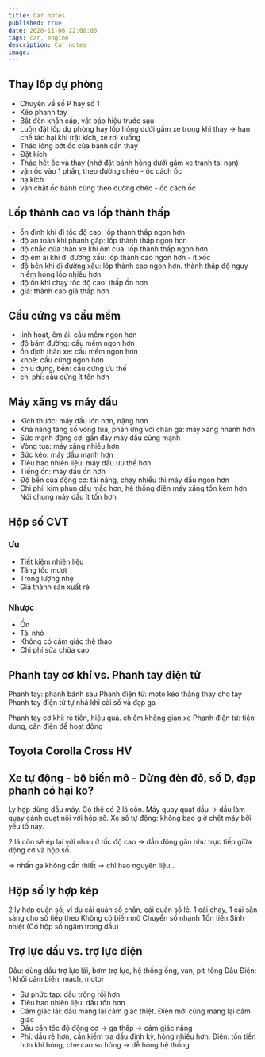 ```yaml
---
title: Car notes
published: true
date: 2020-11-06 22:00:00
tags: car, engine
description: Car notes
image:
---
```


## Thay lốp dự phòng
- Chuyển về số P hay số 1
- Kéo phanh tay
- Bật đèn khẩn cấp, vật báo hiệu trước sau
- Luôn đặt lốp dự phòng hay lốp hỏng dưới gầm xe trong khi thay -> hạn chế tác hại khi trật kích, xe rơi xuống
- Tháo lỏng bớt ốc của bánh cần thay
- Đặt kích
- Tháo hết ốc và thay (nhớ đặt bánh hỏng dưới gầm xe tránh tai nạn)
- vặn ốc vào 1 phần, theo đường chéo - ốc cách ốc
- hạ kích
- vặn chặt ốc bánh cũng theo đường chéo - ốc cách ốc

## Lốp thành cao vs lốp thành thấp
- ổn định khi đi tốc độ cao: lốp thành thấp ngon hơn
- độ an toàn khi phanh gấp: lốp thành thấp ngon hơn
- độ chắc của thân xe khi ôm cua: lốp thành thấp ngon hơn
- độ êm ái khi đi đường xấu: lốp thành cao ngon hơn - ít xốc
- độ bền khi đi đường xấu: lốp thành cao ngon hơn. thành thấp độ nguy hiểm hỏng lốp nhiều hơn
- độ ồn khi chạy tốc độ cao: thấp ồn hơn
- giá: thành cao giá thấp hơn

## Cầu cứng vs cầu mềm
- linh hoạt, êm ái: cầu mềm ngon hơn
- độ bám đường: cầu mềm ngon hơn
- ổn định thân xe: cầu mềm ngon hơn
- khoẻ: cầu cứng ngon hơn
- chịu đựng, bền: cầu cứng ưu thế
- chi phí: cầu cứng ít tốn hơn

## Máy xăng vs máy dầu
- Kích thước: máy dầu lớn hơn, nặng hơn
- Khả năng tăng số vòng tua, phản ứng với chân ga: máy xăng nhanh hơn
- Sức mạnh động cơ: gần đây máy dầu cũng mạnh
- Vòng tua: máy xăng nhiều hơn
- Sức kéo: máy dầu mạnh hơn
- Tiêu hao nhiên liệu: máy dầu ưu thế hơn
- Tiếng ồn: máy dầu ồn hơn
- Độ bền của động cơ: tải nặng, chạy nhiều thì máy dầu ngon hơn
- Chi phí: kim phun dầu mắc hơn, hệ thống điện máy xăng tốn kém hơn. Nói chung máy dầu ít tốn hơn

## Hộp số CVT
### Ưu
- Tiết kiệm nhiên liệu
- Tăng tốc mượt
- Trọng lượng nhẹ
- Giá thành sản xuất rẻ

### Nhược
- Ồn
- Tải nhỏ
- Không có cảm giác thể thao
- Chi phí sửa chữa cao

## Phanh tay cơ khí vs. Phanh tay điện tử
Phanh tay: phanh bánh sau
Phanh điện tử: moto kéo thắng thay cho tay
Phanh tay điện tử tự nhả khi cài số và đạp ga

Phanh tay cơ khí: rẻ tiền, hiệu quả. chiếm không gian xe
Phanh điện tử: tiện dụng, cần điện để hoạt động

## Toyota Corolla Cross HV

## Xe tự động - bộ biến mô - Dừng đèn đỏ, số D, đạp phanh có hại ko?
Ly hợp dùng dầu máy. Có thể có 2 lá côn.
Máy quay quạt dầu -> dầu làm quay cánh quạt nối với hộp số.
Xe số tự động: không bao giờ chết máy bỡi yếu tố này.

2 lá côn sẽ ép lại với nhau ở tốc độ cao -> dẫn động gần như trực tiếp giữa
động cơ và hộp số.

=> nhấn ga không cần thiết -> chỉ hao nguyên liệu,..

## Hộp số ly hợp kép
2 ly hợp quản số, ví dụ cái quản số chẵn, cái quản số lẻ. 1 cái chạy, 1 cái sẵn
sàng cho số tiếp theo
Không có biến mô
Chuyển số nhanh
Tốn tiền
Sinh nhiệt (Có hộp số ngâm trong dầu)

## Trợ lực dầu vs. trợ lực điện
Dầu: dùng dầu trợ lực lái, bơm trợ lực, hệ thống ống, van, pit-tông Dầu
Điện: 1 khối cảm biến, mạch, motor

- Sự phức tạp: dầu trông rối hơn
- Tiêu hao nhiên liệu: dầu tốn hơn
- Cảm giác lái: dầu mang lại cảm giác thiệt. Điện mới cũng mang lại cảm giác
- Dầu cần tốc độ động cơ -> ga thấp -> cảm giác nặng
- Phí: dầu rẻ hơn, cần kiểm tra dầu định kỳ, hỏng nhiều hơn.
Điện: tốn tiền hơn khi hỏng, che cao su hỏng -> dễ hỏng hệ thống

